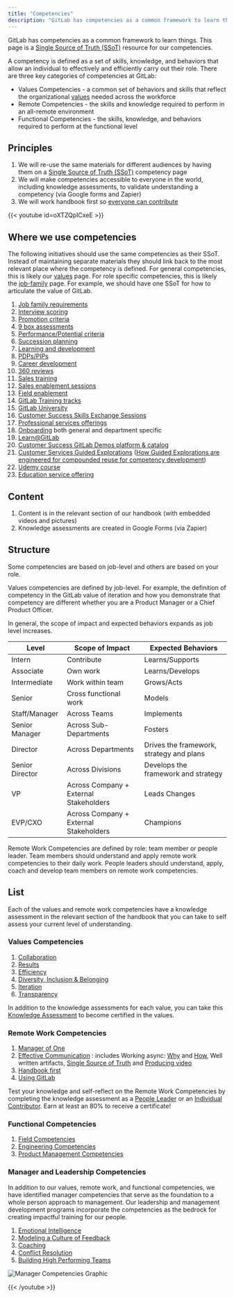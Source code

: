 ```yaml
---
title: "Competencies"
description: "GitLab has competencies as a common framework to learn things. This page is a Single Source of Truth (SSoT) resource for our competencies."
---
```


GitLab has competencies as a common framework to learn things. This page is a [Single Source of Truth (SSoT)](https://docs.gitlab.com/ee/development/documentation/styleguide/#why-a-single-source-of-truth) resource for our competencies.

A competency is defined as a set of skills, knowledge, and behaviors that allow an individual to effectively and efficiently carry out their role. There are three key categories of competencies at GitLab:

- Values Competencies - a common set of behaviors and skills that reflect the organizational [values](/handbook/values/) needed across the workforce
- Remote Competencies - the skills and knowledge required to perform in an all-remote environment
- Functional Competencies - the skills, knowledge, and behaviors required to perform at the functional level

## Principles

1. We will re-use the same materials for different audiences by having them on a [Single Source of Truth (SSoT)](https://docs.gitlab.com/ee/development/documentation/styleguide/#why-a-single-source-of-truth) competency page
1. We will make competencies accessible to everyone in the world, including knowledge assessments, to validate understanding a competency (via Google forms and Zapier)
1. We will work handbook first so [everyone can contribute](/handbook/company/mission/#mission)

{{< youtube id=oXTZQpICxeE >}}

## Where we use competencies

The following initiatives should use the same competencies as their SSoT.
Instead of maintaining separate materials they should link back to the most relevant place where the competency is defined. For general competencies, this is likely our [values](/handbook/values/) page. For role specific competencies, this is likely the [job-family](/handbook/hiring/job-families/#format) page.
For example, we should have one SSoT for how to articulate the value of GitLab.

1. [Job family requirements](/handbook/hiring/job-families#format)
1. [Interview scoring](/handbook/hiring/talent-acquisition-framework/hiring-manager/#step-6hm-hiring-team-to-complete-feedback-in-greenhouse)
1. [Promotion criteria](/handbook/people-group/promotions-transfers/)
1. [9 box assessments](https://www.predictivesuccess.com/blog/9-box/)
1. [Performance/Potential criteria](/handbook/people-group/talent-assessment#the-performancegrowth-potential-matrix)
1. [Succession planning](/handbook/people-group/talent-assessment#succession-planning)
1. [Learning and development](/handbook/people-group/learning-and-development)
1. [PDPs/PIPs](/handbook/leadership/underperformance/)
1. [Career development](/handbook/people-group/learning-and-development/career-development/)
1. [360 reviews](/handbook/people-group/360-feedback/)
1. [Sales training](/handbook/sales/training/)
1. [Sales enablement sessions](/handbook/sales/training/sales-enablement-sessions/)
1. [Field enablement](/handbook/sales/field-operations/field-enablement/)
1. [GitLab Training tracks](https://university.gitlab.com/)
1. [GitLab University](https://university.gitlab.com/)
1. [Customer Success Skills Exchange Sessions](/handbook/sales/training/customer-success-skills-exchange/)
1. [Professional services offerings](/handbook/customer-success/professional-services-engineering/framework/#service-offering-framework/)
1. [Onboarding](/handbook/people-group/general-onboarding/) both general and department specific
1. [Learn@GitLab](https://university.gitlab.com/)
1. [Customer Success GitLab Demos platform & catalog](https://gitlabdemo.com/)
1. [Customer Services Guided Explorations](https://gitlab.com/guided-explorations) ([How Guided Explorations are engineered for compounded reuse for competency development](https://gitlab.com/guided-explorations/guided-exploration-concept/-/blob/master/README.md))
1. [Udemy course](https://www.udemy.com/course/gitlab-for-beginners/)
1. [Education service offering](https://about.gitlab.com/services/education/)

## Content

1. Content is in the relevant section of our handbook (with embedded videos and pictures)
1. Knowledge assessments are created in Google Forms (via Zapier)

## Structure

Some competencies are based on job-level and others are based on your role.

Values competencies are defined by job-level. For example, the definition of competency in the GitLab value of iteration and how you demonstrate that competency are different whether you are a Product Manager or a Chief Product Officer.

In general, the scope of impact and expected behaviors expands as job level increases.

| Level | Scope of Impact | Expected Behaviors |
|-----------------|----------------------------------------|------------------------------------------|
| Intern | Contribute | Learns/Supports |
| Associate | Own work | Learns/Develops |
| Intermediate | Work within team | Grows/Acts |
| Senior | Cross functional work | Models |
| Staff/Manager | Across Teams | Implements |
| Senior Manager | Across Sub-Departments | Fosters |
| Director | Across Departments | Drives the framework, strategy and plans |
| Senior Director | Across Divisions | Develops the framework and strategy |
| VP | Across Company + External Stakeholders | Leads Changes |
| EVP/CXO | Across Company + External Stakeholders | Champions  |

Remote Work Competencies are defined by role: team member or people leader. Team members should understand and apply remote work competencies to their daily work. People leaders should understand, apply, coach and develop team members on remote work competencies.

## List

Each of the values and remote work competencies have a knowledge assessment in the relevant section of the handbook that you can take to self assess your current level of understanding.

### Values Competencies

1. [Collaboration](/handbook/values/#collaboration-competency)
1. [Results](/handbook/values/#results-competency)
1. [Efficiency](/handbook/values/#efficiency-competency)
1. [Diversity, Inclusion & Belonging](/handbook/values/#diversity-inclusion--belonging-competency)
1. [Iteration](/handbook/values/#iteration-competency)
1. [Transparency](/handbook/values/#transparency-competency)

In addition to the knowledge assessments for each value, you can take this [Knowledge Assessment](/handbook/values/#gitlab-values-knowledge-assessment) to become certified in the values.

### Remote Work Competencies

1. [Manager of One](/handbook/leadership/#managers-of-one)
1. [Effective Communication](/handbook/communication/#effective-communication-competency) : includes Working async: [Why](/handbook/company/culture/all-remote/asynchronous/) and [How](/handbook/communication/), Well written artifacts, [Single Source of Truth](https://docs.gitlab.com/development/documentation/styleguide/#documentation-is-the-single-source-of-truth-ssot) and [Producing video](/handbook/marketing/marketing-operations/youtube/)
1. [Handbook first](/handbook/about/handbook-usage/#handbook-first-competency)
1. [Using GitLab](/handbook/people-group/using-gitlab-at-gitlab/#using-gitlab-competency)

Test your knowledge and self-reflect on the Remote Work Competencies by completing the knowledge assessment as a [People Leader](https://docs.google.com/forms/d/e/1FAIpQLSemWK_Ki0aAMepKAQnaN-uMr1JBlkCs3O80sBli4PaTl2uoDA/viewform) or an [Individual Contributor](https://docs.google.com/forms/d/e/1FAIpQLScN70eoAjJ0tuj_iSgFRkyRbeNLrO9Yz52897619IkwoNW-cw/viewform). Earn at least an 80% to receive a certificate!

### Functional Competencies

1. [Field Competencies](/handbook/sales/training/field-functional-competencies/)
1. [Engineering Competencies](/handbook/engineering/careers/matrix/)
1. [Product Management Competencies](/handbook/product/product-management/product-cdf-competencies/)

### Manager and Leadership Competencies

In addition to our values, remote work, and functional competencies, we have identified manager competencies that serve as the foundation to a whole person approach to management. Our leadership and management development programs incorporate the competencies as the bedrock for creating impactful training for our people.

1. [Emotional Intelligence](/handbook/leadership/emotional-intelligence/)
1. [Modeling a Culture of Feedback](/handbook/people-group/guidance-on-feedback/#modeling-a-culture-of-feedback-manager-competency)
1. [Coaching](/handbook/leadership/coaching/)
1. [Conflict Resolution](/handbook/leadership/managing-conflict/)
1. [Building High Performing Teams](/handbook/leadership/#building-high-performing-teams)

![Manager Competencies Graphic](/images/competencies-graphic.png)

{{< /youtube >}}
